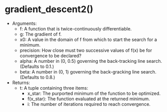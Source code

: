 # gradient_descent2()

* Arguments:
  * f: A function that is twice-continuously differentiable.
  * g: The gradient of f.
  * x0: A value in the domain of f from which to start the search for a minimum.
  * precision: How close must two successive values of f(x) be for convergence to be declared?
  * alpha: A number in (0, 0.5) governing the back-tracking line search. (Defaults to 0.1.)
  * beta: A number in (0, 1) governing the back-gracking line search. (Defaults to 0.8.)
* Returns:
  * t: A tuple containing three items:
    * x_star: The purported minimum of the function to be optimized.
    * f(x_star): The function evaluated at the returned minimum.
    * i: The number of iterations required to reach convergence.
